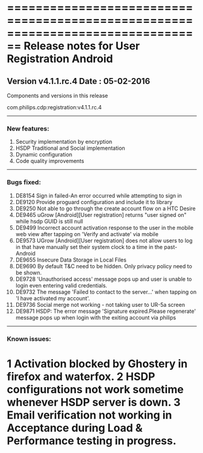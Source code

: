 
================================================================================
Release notes for User Registration Android 
================================================================================
Version v4.1.1.rc.4     Date : 05-02-2016
--------------------------------------------------------------------------------
Components and versions in this release


com.philips.cdp:registration:v4.1.1.rc.4 

--------------------------------------------------------------------------------
### New features:
1.	Security implementation by encryption 
2.	HSDP Traditional and Social implementation
3.	Dynamic configuration
4.	Code quality improvements

--------------------------------------------------------------------------------
### Bugs fixed:

1.  DE8154	Sign in failed-An error occurred while attempting to sign in
2.  DE9120	Provide proguard configuration and include it to library
3.  DE9250	Not able to go through the create account flow on a HTC Desire
4.  DE9465	uGrow [Android][User registration] returns "user signed on" while hsdp GUID is still null
5.  DE9499	Incorrect account activation response to the user in the mobile web view after tapping on 'Verify and activate' via mobile
6.  DE9573	UGrow [Android][User registration] does not allow users to log in that have manually set their system  clock to a time in the past- Android
7.  DE9655	Insecure Data Storage in Local Files
8.  DE9690	By default T&C need to be hidden. Only privacy policy need to be shown.
9.  DE9728	'Unauthorised access' message pops up and user is unable to login even entering valid credentials.
10. DE9732	The message 'Failed to contact to the server...' when tapping on 'I have activated my account'.
11. DE9736	Social merge not working - not taking user to UR-5a screen
12. DE9871	HSDP: The error message 'Signature expired.Please regenerate' message pops up when login with the exiting account via philips
--------------------------------------------------------------------------------
### Known issues:
1	Activation blocked by Ghostery in firefox and waterfox.
2	HSDP configurations not work sometime whenever HSDP server is down.
3	Email verification not working in Acceptance during Load & Performance testing in progress.
================================================================================